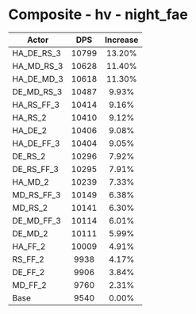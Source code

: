 # Composite - hv - night_fae
| Actor | DPS | Increase |
|---|:---:|:---:|
|HA_DE_RS_3|10799|13.20%|
|HA_MD_RS_3|10628|11.40%|
|HA_DE_MD_3|10618|11.30%|
|DE_MD_RS_3|10487|9.93%|
|HA_RS_FF_3|10414|9.16%|
|HA_RS_2|10410|9.12%|
|HA_DE_2|10406|9.08%|
|HA_DE_FF_3|10404|9.05%|
|DE_RS_2|10296|7.92%|
|DE_RS_FF_3|10295|7.91%|
|HA_MD_2|10239|7.33%|
|MD_RS_FF_3|10149|6.38%|
|MD_RS_2|10141|6.30%|
|DE_MD_FF_3|10114|6.01%|
|DE_MD_2|10111|5.99%|
|HA_FF_2|10009|4.91%|
|RS_FF_2|9938|4.17%|
|DE_FF_2|9906|3.84%|
|MD_FF_2|9760|2.31%|
|Base|9540|0.00%|
